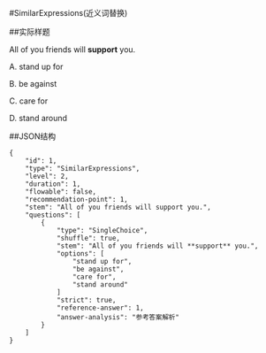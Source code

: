 #SimilarExpressions(近义词替换)

##实际样题

All of you friends will **support** you.

A. stand up for

B. be against

C. care for

D. stand around

##JSON结构

	{
		"id": 1,						
		"type": "SimilarExpressions",			
		"level": 2,						
		"duration": 1,					
		"flowable": false,				
		"recommendation-point": 1,		
		"stem": "All of you friends will support you.",
		"questions": [
			{
				"type": "SingleChoice",
				"shuffle": true,
				"stem": "All of you friends will **support** you.",
				"options": [   
					"stand up for",
					"be against",
					"care for",
					"stand around"
				]
				"strict": true,
				"reference-answer": 1,
				"answer-analysis": "参考答案解析"
			}
		]
	}